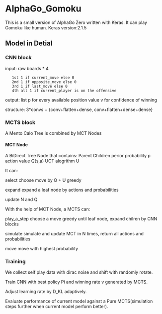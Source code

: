 # AlphaGo_Gomoku
This is a small version of AlphaGo Zero written with Keras.
It can play Gomoku like human.
Keras version:2.1.5  



## Model in Detial
### CNN block



input: raw boards * 4

       1st 1 if current_move else 0
       2nd 1 if opposite_move else 0
       3rd 1 if last_move else 0
       4th all 1 if current_player is on the offensive
       
       
output: list p for every available position
        value v for confidence of winning
        
structure:  3*convs + {conv+flatten+dense, conv+flatten+dense+dense}



### MCTS block
A Mento Calo Tree is combined by MCT Nodes
#### MCT Node
A BiDirect Tree Node that contains:
Parent
Children
perior probability p
action value Q(s,a)
UCT alogrithm U

It can:

select  choose move by Q + U greedy

expand  expand a leaf node by actions and probabilities

update  N and Q

With the help of MCT Node, a MCTS can:

play_a_step   choose a move greedy until leaf node, expand chilren by CNN blocks

simulate      simulate and update MCT in N times, return all actions and probabilities

move          move with highest probability

### Training 
We collect self play data with dirac noise and shift with randomly rotate.

Train CNN with best policy Pi  and winning rate v generated by MCTS.

Adjust learning rate by D_KL adaptively.

Evaluate performance of current model against a Pure MCTS(simulation steps further when current model perform better).
